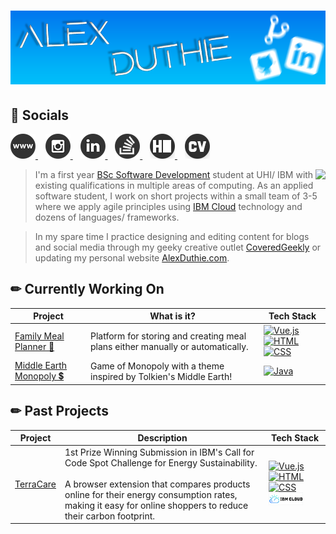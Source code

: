 # [![Alex Duthie | GitHub Banner](https://raw.githubusercontent.com/AlexDuthie/AlexDuthie/main/images/github-banner.png)](https://www.linkedin.com/in/alexduthielnkdn/)

<h2 align="left">
    🤳 Socials
</h2>

<p align="left">
    <a href="https://alexduthie.me">
        <img
             src="https://raw.githubusercontent.com/AlexDuthie/AlexDuthie/main/images/social_media_icons/40x40/website.png">
    </a>&nbsp;&nbsp;
    <a href="https://instagram.com/alexduffdev">
        <img
             src="https://raw.githubusercontent.com/AlexDuthie/AlexDuthie/main/images/social_media_icons/40x40/instagram.png">
    </a>&nbsp;&nbsp;
    <a href="https://www.linkedin.com/in/alexduthielnkdn/">
        <img src="https://raw.githubusercontent.com/AlexDuthie/AlexDuthie/main/images/social_media_icons/40x40/linkedin.png">
    </a>&nbsp;&nbsp;
    <a href="https://stackoverflow.com/users/14725277/alex-duthie">
        <img src="https://raw.githubusercontent.com/AlexDuthie/AlexDuthie/main/images/social_media_icons/40x40/stack-overflow.png">
    </a>&nbsp;&nbsp;
    <a href="https://www.hackerrank.com/alexduthie">
        <img
             src="https://raw.githubusercontent.com/AlexDuthie/AlexDuthie/main/images/social_media_icons/40x40/hackerrank.png">
    </a>&nbsp;&nbsp;
    <a href="https://github.com/AlexDuthie/AlexDuthie/blob/main/cv/Alex-Duthie-Curriculum-Vitae.md">
        <img
             src="https://raw.githubusercontent.com/AlexDuthie/AlexDuthie/main/images/social_media_icons/40x40/cv.png">
    </a>
</p>

<p>
    <img align="right" src="https://github-readme-stats.vercel.app/api/top-langs/?username=alexduthie&layout=compact&theme=light&hide_langs_below=1" />
</p>

> I'm a first year [BSc Software Development](https://www.uhi.ac.uk/en/courses/bsc-hons-applied-software-development/#tabanchor) student at UHI/ IBM with existing qualifications in multiple areas of computing. As an applied software student, I work on short projects within a small team of 3-5 where we apply agile principles using [IBM Cloud](https://www.ibm.com/uk-en/cloud) technology and dozens of languages/ frameworks.

> In my spare time I practice designing and editing content for blogs and social media through my geeky creative outlet [CoveredGeekly](https://coveredgeekly.com) or updating my personal website [AlexDuthie.com](https://alexduthie.com).

<h2 align="left">
    ✏ Currently Working On
</h2>

<table>
    <thead align="center">
        <tr>
            <th>Project</th>
            <th>What is it?</th>
            <th>Tech Stack</th>
        <tr>
    </thead>
    <tbody>
        <tr>
            <td>
                <a href="https://github.com/AlexDuthie/meal-planner-app">Family Meal Planner 🥕</a>
            </td>
            <td>Platform for storing and creating meal plans either manually or automatically.</td>
            <td>
                <a href="https://vuejs.org/">
                    <img alt="Vue.js" src="https://img.shields.io/badge/vuejs%20-%2335495e.svg?&style=flat-square&logo=vue.js&logoColor=%234FC08D"></img>
                </a>
                <a href="https://developer.mozilla.org/en-US/docs/Web/Guide/HTML/HTML5">
                    <img alt="HTML" src="https://img.shields.io/badge/html5%20-%23E34F26.svg?&style=flat-square&logo=html5&logoColor=white"></img>
                </a>
                <a href="https://developer.mozilla.org/en-US/docs/Web/CSS">
                    <img alt="CSS" src="https://img.shields.io/badge/css3%20-%231572B6.svg?&style=flat-square&logo=css3&logoColor=white"></img>
                </a>
            </td>
        </tr>
        <tr>
            <td>
                <a href="">
                    Middle Earth Monopoly 💲
                </a>
            </td>
            <td>
                Game of Monopoly with a theme inspired by Tolkien's Middle Earth!
            </td>
            <td>
                <a href="https://developer.mozilla.org/en-US/docs/Web/CSS">
                    <img alt="Java" src="https://img.shields.io/badge/java-%23ED8B00.svg?&style=flat-square&logo=java&logoColor=white"/>
                </a>
            </td>
        </tr>
    </tbody>
</table>

<h2 align="left">
    ✏ Past Projects
</h2>

<table>
    <thead>
        <tr>
            <th>
                Project
            </th>
            <th>
                Description
            </th>
            <th>
                Tech Stack
            </th>
        <tr>
    </thead>
    <tbody>
        <tr>
            <td>
                <a href="https://github.com/AlexDuthie/TerraCare">
                    TerraCare
                </a>
            </td>
            <td>
                1st Prize Winning Submission in IBM's Call for Code Spot Challenge for Energy Sustainability.
                <br><br>
                A browser extension that compares products online for their energy consumption rates, making it easy for online shoppers to reduce their carbon footprint.
            </td>
            <td>
                <a href="https://vuejs.org/">
                    <img alt="Vue.js" src="https://img.shields.io/badge/vuejs%20-%2335495e.svg?&style=flat-square&logo=vue.js&logoColor=%234FC08D"></img>
                </a>
                <a href="https://developer.mozilla.org/en-US/docs/Web/Guide/HTML/HTML5">
                    <img alt="HTML" src="https://img.shields.io/badge/html5%20-%23E34F26.svg?&style=flat-square&logo=html5&logoColor=white"></img>
                </a>
                <a href="https://developer.mozilla.org/en-US/docs/Web/CSS">
                    <img alt="CSS" src="https://img.shields.io/badge/css3%20-%231572B6.svg?&style=flat-square&logo=css3&logoColor=white"></img>
                </a>
                <a href="https://www.ibm.com/uk-en/cloud">
                    <img alt="IBM Cloud" src="images/ibm-cloud-logo.png">
                </a>
            </td>
        </tr>
    </tbody>
</table>